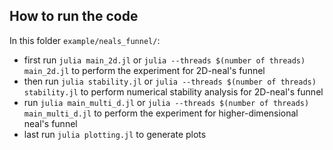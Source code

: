 ## How to run the code
In this folder `example/neals_funnel/`:
- first run `julia main_2d.jl` or `julia --threads $(number of threads) main_2d.jl`  to perform the experiment for 2D-neal's funnel
- then run `julia stability.jl` or `julia --threads $(number of threads) stability.jl`  to perform numerical stability analysis for 2D-neal's funnel
- run `julia main_multi_d.jl` or `julia --threads $(number of threads) main_multi_d.jl`  to perform the experiment for higher-dimensional neal's funnel
- last run `julia plotting.jl` to generate plots
